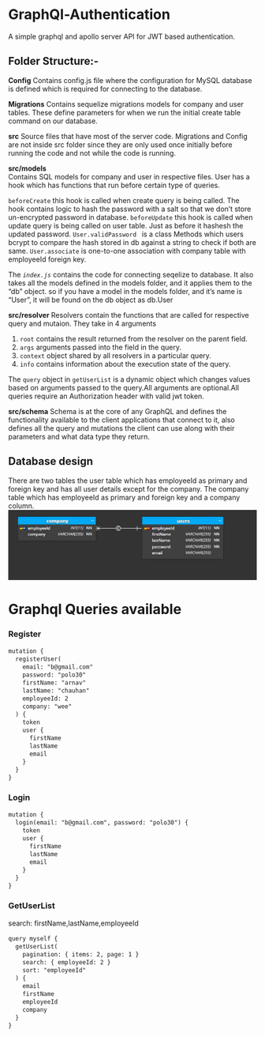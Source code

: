 # GraphQl-Authentication
A simple graphql and apollo server API for JWT based authentication.

## Folder Structure:-

**Config**
Contains config.js file where the configuration for MySQL database is defined which is required for connecting to the database.

**Migrations**
Contains sequelize migrations models for company and user tables. These define parameters for when we run the initial create table command on our database.

**src**
Source files that have most of the server code. Migrations and Config are not inside src folder since they are only used once initially before running the code and not while the code is running.

**src/models**           
Contains SQL models for company and user in respective files. User has a hook which has functions that run before certain type of queries.

`beforeCreate` this hook is called when create query is being called. The hook contains logic to hash the password with a salt so that we don’t store un-encrypted password in database.
`beforeUpdate` this hook is called when update query is being called on user table. Just as before it hashesh the updated password.
`User.validPassword ` is a class Methods which users bcrypt to compare the hash stored in db against a string to check if both are same.
`User.associate` is one-to-one association with company table with employeeId foreign key.

The *`index.js`* contains the code for connecting seqelize to database. It also takes all the models defined in the models folder, and it applies them to the “db” object. so if you have a model in the models folder, and it’s name is “User”, it will be found on the db object as db.User 

**src/resolver**
Resolvers contain the functions that are called for respective query and mutaion. They take in 4 arguments 
1. `root` contains the result returned from the resolver on the parent field.
2. `args` arguments passed into the field in the query.
3. `context` object shared by all resolvers in a particular query.
4.  `info` contains information about the execution state of the query.

The `query` object in `getUserList` is a dynamic object which changes values based on arguments passed to the query.All arguments are optional.All queries require an Authorization header with valid jwt token.

**src/schema**
Schema is at the core of any GraphQL and defines the functionality available to the client applications that connect to it, also defines all the query and mutations the client can use along with their parameters and what data type they return.

## Database design
There are two tables the user table which has employeeId as primary and foreign key and has all user details except for the company. The company table which has employeeId as primary and foreign key and a company column.
<img src="schema.jpg" />

# Graphql Queries available

### Register
```
mutation {
  registerUser(
    email: "b@gmail.com"
    password: "polo30"
    firstName: "arnav"
    lastName: "chauhan"
    employeeId: 2
    company: "wee"
  ) {
    token
    user {
      firstName
      lastName
      email
    }
  }
}
```
### Login
```
mutation {
  login(email: "b@gmail.com", password: "polo30") {
    token
    user {
      firstName
      lastName
      email
    }
  }
}
```
### GetUserList
search: firstName,lastName,employeeId
```
query myself {
  getUserList(
    pagination: { items: 2, page: 1 }
    search: { employeeId: 2 }
    sort: "employeeId"
  ) {
    email
    firstName
    employeeId
    company
  }
}

```
